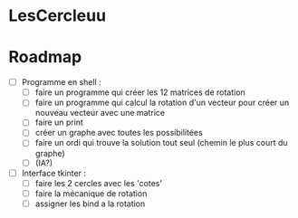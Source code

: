 # LesCercleuu

# Roadmap
- [ ] Programme en shell :
    - [ ] faire un programme qui créer les 12 matrices de rotation
    - [ ] faire un programme qui calcul la rotation d'un vecteur pour créer un nouveau vecteur avec une matrice
    - [ ] faire un print
    - [ ] créer un graphe avec toutes les possibilitées
    - [ ] faire un ordi qui trouve la solution tout seul (chemin le plus court du graphe)
    - [ ] (IA?)
- [ ] Interface tkinter :
    - [ ] faire les 2 cercles avec les 'cotes'
    - [ ] faire la mécanique de rotation
    - [ ] assigner les bind a la rotation
